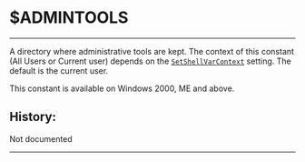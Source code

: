 # $ADMINTOOLS

---

A directory where administrative tools are kept. The context of this constant (All Users or Current user) depends on the [`SetShellVarContext`][1] setting. The default is the current user.

This constant is available on Windows 2000, ME and above.

## History:

Not documented

---

[1]: ../Reference/SetShellVarContext.markdown